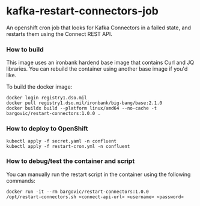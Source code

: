 # kafka-restart-connectors-job
An openshift cron job that looks for Kafka Connectors in a failed state, and restarts them using the Connect REST API.

### How to build
This image uses an ironbank hardend base image that contains Curl and JQ libraries. You can rebuild the container using another base image if you'd like.

To build the docker image:
```
docker login registry1.dso.mil
docker pull registry1.dso.mil/ironbank/big-bang/base:2.1.0
docker buildx build --platform linux/amd64 --no-cache -t bargovic/restart-connectors:1.0.0 .
```

### How to deploy to OpenShift
```
kubectl apply -f secret.yaml -n confluent
kubectl apply -f restart-cron.yml -n confluent
```

### How to debug/test the container and script
You can manually run the restart script in the container using the following commands:
```
docker run -it --rm bargovic/restart-connectors:1.0.0
/opt/restart-connectors.sh <connect-api-url> <username> <password>
```
